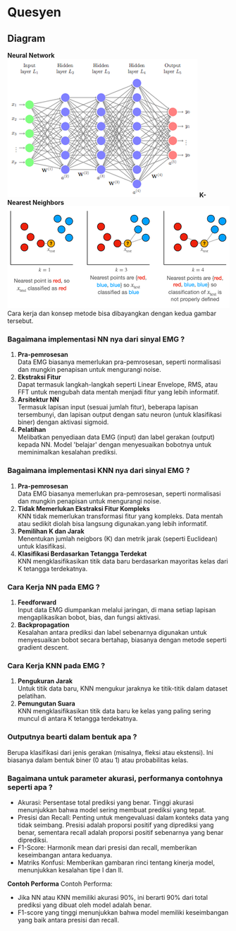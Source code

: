 # Quesyen

## Diagram
<b>Neural Network</b> <br>
![NN Diagram](../image/nnd.png)
<b>K-Nearest Neighbors</b> <br>
![NN Diagram](../image/knnd.png)
Cara kerja dan konsep metode bisa dibayangkan dengan kedua gambar tersebut.

### Bagaimana implementasi NN nya dari sinyal EMG ?
1. <b>Pra-pemrosesan</b> <br>
   Data EMG biasanya memerlukan pra-pemrosesan, seperti normalisasi dan mungkin penapisan untuk mengurangi noise.
2. <b>Ekstraksi Fitur</b> <br>
   Dapat termasuk langkah-langkah seperti Linear Envelope, RMS, atau FFT untuk mengubah data mentah menjadi fitur yang lebih informatif.
3. <b>Arsitektur NN</b> <br> 
   Termasuk lapisan input (sesuai jumlah fitur), beberapa lapisan tersembunyi, dan lapisan output dengan satu neuron (untuk klasifikasi biner) dengan aktivasi sigmoid.
4. <b>Pelatihan</b> <br> 
   Melibatkan penyediaan data EMG (input) dan label gerakan (output) kepada NN. Model 'belajar' dengan menyesuaikan bobotnya untuk meminimalkan kesalahan prediksi.



### Bagaimana implementasi KNN nya dari sinyal EMG ?
1. <b>Pra-pemrosesan</b> <br>
   Data EMG biasanya memerlukan pra-pemrosesan, seperti normalisasi dan mungkin penapisan untuk mengurangi noise.
2. <b>Tidak Memerlukan Ekstraksi Fitur Kompleks</b> <br>
   KNN tidak memerlukan transformasi fitur yang kompleks. Data mentah atau sedikit diolah bisa langsung digunakan.yang lebih informatif.
3. <b>Pemilihan K dan Jarak</b> <br> 
   Menentukan jumlah neigbors (K) dan metrik jarak (seperti Euclidean) untuk klasifikasi.
4. <b>Klasifikasi Berdasarkan Tetangga Terdekat</b> <br> 
   KNN mengklasifikasikan titik data baru berdasarkan mayoritas kelas dari K tetangga terdekatnya.

### Cara Kerja NN pada EMG ?
1. <b>Feedforward </b> <br> 
   Input data EMG diumpankan melalui jaringan, di mana setiap lapisan mengaplikasikan bobot, bias, dan fungsi aktivasi. 
2. <b>Backpropagation</b> <br> 
   Kesalahan antara prediksi dan label sebenarnya digunakan untuk menyesuaikan bobot secara bertahap, biasanya dengan metode seperti gradient descent.

### Cara Kerja KNN pada EMG ?
1. <b>Pengukuran Jarak</b> <br>Untuk titik data baru, KNN mengukur jaraknya ke titik-titik dalam dataset pelatihan.
2. <b>Pemungutan Suara</b> <br>KNN mengklasifikasikan titik data baru ke kelas yang paling sering muncul di antara K tetangga terdekatnya.
   
### Outputnya bearti dalam bentuk apa ?
Berupa klasifikasi dari jenis gerakan (misalnya, fleksi atau ekstensi). Ini biasanya dalam bentuk biner (0 atau 1) atau probabilitas kelas.

### Bagaimana untuk parameter akurasi, performanya contohnya seperti apa ?
- Akurasi: Persentase total prediksi yang benar. Tinggi akurasi menunjukkan bahwa model sering membuat prediksi yang tepat.
- Presisi dan Recall: Penting untuk mengevaluasi dalam konteks data yang tidak seimbang. Presisi adalah proporsi positif yang diprediksi yang benar, sementara recall adalah proporsi positif sebenarnya yang benar diprediksi.
- F1-Score: Harmonik mean dari presisi dan recall, memberikan keseimbangan antara keduanya.
- Matriks Konfusi: Memberikan gambaran rinci tentang kinerja model, menunjukkan kesalahan tipe I dan II. <br>

<b>Contoh Performa</b>
Contoh Performa:

- Jika NN atau KNN memiliki akurasi 90%, ini berarti 90% dari total prediksi yang dibuat oleh model adalah benar.
- F1-score yang tinggi menunjukkan bahwa model memiliki keseimbangan yang baik antara presisi dan recall.
